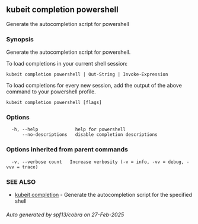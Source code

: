 ## kubeit completion powershell

Generate the autocompletion script for powershell

### Synopsis

Generate the autocompletion script for powershell.

To load completions in your current shell session:

	kubeit completion powershell | Out-String | Invoke-Expression

To load completions for every new session, add the output of the above command
to your powershell profile.


```
kubeit completion powershell [flags]
```

### Options

```
  -h, --help              help for powershell
      --no-descriptions   disable completion descriptions
```

### Options inherited from parent commands

```
  -v, --verbose count   Increase verbosity (-v = info, -vv = debug, -vvv = trace)
```

### SEE ALSO

* [kubeit completion](kubeit_completion.md)	 - Generate the autocompletion script for the specified shell

###### Auto generated by spf13/cobra on 27-Feb-2025
